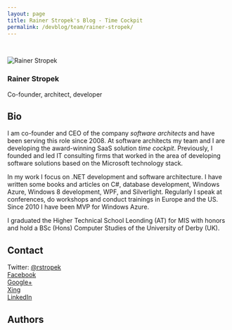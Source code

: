 ```yaml
---
layout: page
title: Rainer Stropek's Blog - Time Cockpit
permalink: /devblog/team/rainer-stropek/
---
```


<p xmlns="http://www.w3.org/1999/xhtml">
  <f:function name="Composite.Community.Blog.BlogRenderer" xmlns:f="http://www.composite.net/ns/function/1.0">
    <f:param name="BlogEntriesCount" value="10" xmlns:f="http://www.composite.net/ns/function/1.0" />
    <f:param name="BlogListOptions" value="Show teaser,Show author,Show date,Show tags,Show RSS" xmlns:f="http://www.composite.net/ns/function/1.0" />
    <f:param name="Author" value="07a121e6-8c55-4529-b263-a0f58613e71d" xmlns:f="http://www.composite.net/ns/function/1.0" />
  </f:function>
  <br />
</p><p xmlns="http://www.w3.org/1999/xhtml">
  <img src="{{site.baseurl}}/content/images/team/rainer_stropek.png" alt="Rainer Stropek" title="Rainer Stropek" class="floatLeft" />
</p><h3 class="BlogHeader" xmlns="http://www.w3.org/1999/xhtml">Rainer Stropek</h3><div class="BlogSubHeader" xmlns="http://www.w3.org/1999/xhtml">Co-founder, architect, developer</div><p class="floatClear" xmlns="http://www.w3.org/1999/xhtml"></p><h2 xmlns="http://www.w3.org/1999/xhtml">Bio</h2><p xmlns="http://www.w3.org/1999/xhtml">I am co-founder and CEO of the company <em>software architects</em> and have been serving this role since 2008. At software architects my team and I are developing the award-winning SaaS solution <em>time cockpit</em>. Previously, I founded and led IT consulting firms that worked in the area of developing software solutions based on the Microsoft technology stack.</p><p xmlns="http://www.w3.org/1999/xhtml">In my work I focus on .NET development and software architecture. I have written some books and articles on C#, database development, Windows Azure, Windows 8 development, WPF, and Silverlight. Regularly I speak at conferences, do workshops and conduct trainings in Europe and the US. Since 2010 I have been MVP for Windows Azure.</p><p xmlns="http://www.w3.org/1999/xhtml">I graduated the Higher Technical School Leonding (AT) for MIS with honors and hold a BSc (Hons) Computer Studies of the University of Derby (UK).</p><h2 xmlns="http://www.w3.org/1999/xhtml">Contact</h2><p xmlns="http://www.w3.org/1999/xhtml">Twitter: <a href="https://twitter.com/rstropek" target="_blank">@rstropek <br /></a><a href="http://www.facebook.com/rainer.stropek" target="_blank">Facebook</a><br /><a href="https://plus.google.com/103552952475702356816?rel=author" rel="me" target="_blank">Google+</a><br /><a href="https://www.xing.com/profile/Rainer_Stropek2" target="_blank">Xing</a><br /><a href="http://www.linkedin.com/profile/view?id=27723542" target="_blank">LinkedIn</a><br /></p><h2 xmlns="http://www.w3.org/1999/xhtml">Authors</h2><f:function name="Composite.Community.Blog.Authors" xmlns:f="http://www.composite.net/ns/function/1.0">
  <f:param name="DevBlog" value="True" />
</f:function>